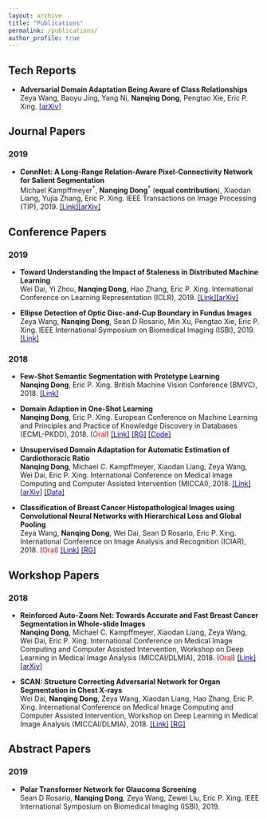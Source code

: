 ```yaml
---
layout: archive
title: "Publications"
permalink: /publications/
author_profile: true
---
```


## Tech Reports
* **Adversarial Domain Adaptation Being Aware of Class Relationships**   
  Zeya Wang, Baoyu Jing, Yang Ni, **Nanqing Dong**, Pengtao Xie, Eric P. Xing. [[<span style="color:blue">arXiv</span>]](https://arxiv.org/pdf/1905.11931.pdf)

## Journal Papers
### 2019
* **ConnNet: A Long-Range Relation-Aware Pixel-Connectivity Network for Salient Segmentation**  
   Michael Kampffmeyer<sup>\*</sup>, **Nanqing Dong**<sup>\*</sup> (**equal contribution**), Xiaodan Liang, Yujia Zhang, Eric P. Xing. IEEE Transactions on Image Processing (TIP), 2019. [[<span style="color:blue">Link</span>]](https://ieeexplore.ieee.org/document/8576646)[[<span style="color:blue">arXiv</span>]](https://arxiv.org/pdf/1804.07836.pdf)

## Conference Papers
### 2019
* **Toward Understanding the Impact of Staleness in Distributed Machine Learning**  
  Wei Dai, Yi Zhou, **Nanqing Dong**, Hao Zhang, Eric P. Xing. International Conference on Learning Representation (ICLR), 2019. [[<span style="color:blue">Link</span>]](https://openreview.net/forum?id=BylQV305YQ)[[<span style="color:blue">arXiv</span>]](https://arxiv.org/pdf/1810.03264.pdf)

* **Ellipse Detection of Optic Disc-and-Cup Boundary in Fundus Images**  
  Zeya Wang, **Nanqing Dong**, Sean D Rosario, Min Xu, Pengtao Xie, Eric P. Xing. IEEE International Symposium on Biomedical Imaging (ISBI), 2019. [[<span style="color:blue">Link</span>]](https://ieeexplore.ieee.org/document/8759173)

### 2018
* **Few-Shot Semantic Segmentation with Prototype Learning**  
  **Nanqing Dong**, Eric P. Xing. British Machine Vision Conference (BMVC), 2018.  [[<span style="color:blue">Link</span>]](http://bmvc2018.org/contents/papers/0255.pdf)

* **Domain Adaption in One-Shot Learning**  
  **Nanqing Dong**, Eric P. Xing.  European Conference on Machine Learning and Principles and Practice of Knowledge Discovery in Databases (ECML-PKDD), 2018. (<span style="color:red">Oral</span>) [[<span style="color:blue">Link</span>]](https://link.springer.com/chapter/10.1007/978-3-030-10925-7_35) [[<span style="color:blue">RG</span>]](https://www.researchgate.net/publication/330462398_Domain_Adaption_in_One-Shot_Learning) [[<span style="color:blue">Code</span>]](https://github.com/leonndong/DAOSL)

* **Unsupervised Domain Adaptation for Automatic Estimation of Cardiothoracic Ratio**  
  **Nanqing Dong**, Michael C. Kampffmeyer, Xiaodan Liang, Zeya Wang, Wei Dai, Eric P. Xing.  International Conference on Medical Image Computing and Computer Assisted Intervention (MICCAI), 2018. [[<span style="color:blue">Link</span>]](https://link.springer.com/chapter/10.1007/978-3-030-00934-2_61) [[<span style="color:blue">arXiv</span>]](https://arxiv.org/pdf/1807.03434.pdf) [[<span style="color:blue">Data</span>]](https://drive.google.com/open?id=1RFz7GUeHx2dVMI3CWURb-aM6iUfSE5Fa)

* **Classification of Breast Cancer Histopathological Images using Convolutional Neural Networks with Hierarchical Loss and Global Pooling**  
  Zeya Wang, **Nanqing Dong**, Wei Dai, Sean D Rosario, Eric P. Xing. International Conference on Image Analysis and Recognition (ICIAR), 2018. (<span style="color:red">Oral</span>) [[<span style="color:blue">Link</span>]](https://link.springer.com/chapter/10.1007/978-3-319-93000-8_84) [[<span style="color:blue">RG</span>]](https://www.researchgate.net/publication/325574618_Classification_of_Breast_Cancer_Histopathological_Images_using_Convolutional_Neural_Networks_with_Hierarchical_Loss_and_Global_Pooling)

## Workshop Papers
### 2018
* **Reinforced Auto-Zoom Net: Towards Accurate and Fast Breast Cancer Segmentation in Whole-slide Images**  
  **Nanqing Dong**, Michael C. Kampffmeyer, Xiaodan Liang, Zeya Wang, Wei Dai, Eric P. Xing. International Conference on Medical Image Computing and Computer Assisted Intervention, Workshop on Deep Learning in Medical Image Analysis (MICCAI/DLMIA), 2018. (<span style="color:red">Oral</span>) [[<span style="color:blue">Link</span>]](https://link.springer.com/chapter/10.1007/978-3-030-00889-5_36) [[<span style="color:blue">arXiv</span>]](https://arxiv.org/pdf/1807.11113.pdf)

* **SCAN: Structure Correcting Adversarial Network for Organ Segmentation in Chest X-rays**  
  Wei Dai, **Nanqing Dong**, Zeya Wang, Xiaodan Liang, Hao Zhang, Eric P. Xing. International Conference on Medical Image Computing and Computer Assisted Intervention, Workshop on Deep Learning in Medical Image Analysis (MICCAI/DLMIA), 2018. [[<span style="color:blue">Link</span>]](https://link.springer.com/chapter/10.1007/978-3-030-00889-5_30) [[<span style="color:blue">RG</span>]](https://www.researchgate.net/publication/327749572_SCAN_Structure_Correcting_Adversarial_Network_for_Organ_Segmentation_in_Chest_X-Rays)

## Abstract Papers
### 2019
* **Polar Transformer Network for Glaucoma Screening**  
  Sean D Rosario, **Nanqing Dong**, Zeya Wang, Zewei Liu, Eric P. Xing. IEEE International Symposium on Biomedical Imaging (ISBI), 2019.
